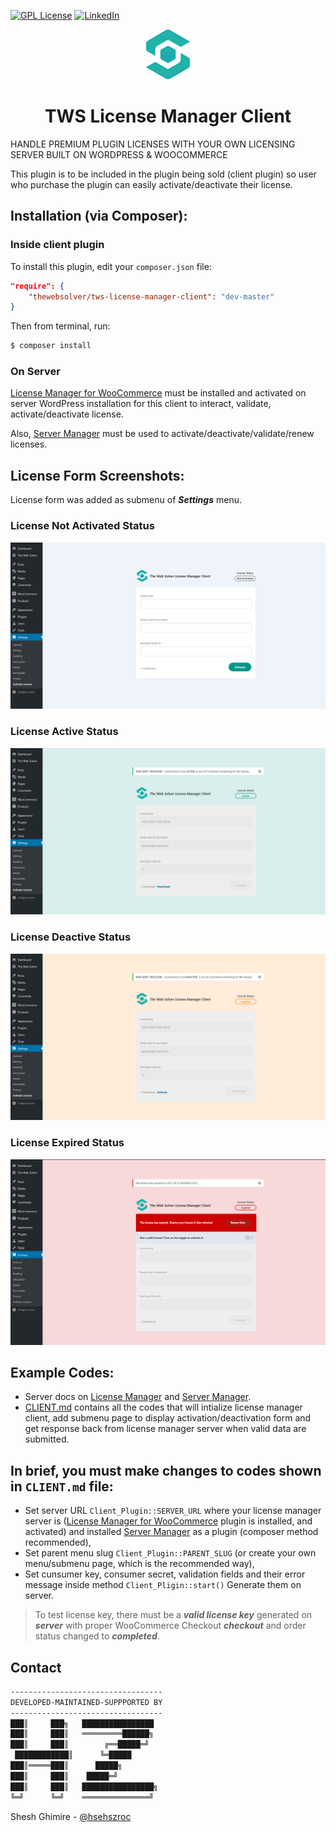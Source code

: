 [![GPL License][license-shield]][license-url]
[![LinkedIn][linkedin-shield]][linkedin-url]

<p align="center">
  <a href="https://github.com/TheWebSolver/tws-license-manager-client">
    <img src="Assets/logo.png" alt="Logo" width="80" height="80">
  </a>
</p>

<h1 align="center">TWS License Manager Client</h1>

HANDLE PREMIUM PLUGIN LICENSES WITH YOUR OWN LICENSING SERVER BUILT ON WORDPRESS & WOOCOMMERCE

This plugin is to be included in the plugin being sold (client plugin) so user who purchase the plugin can easily activate/deactivate their license.

## Installation (via Composer):
### Inside client plugin
To install this plugin, edit your `composer.json` file:
```json
"require": {
	"thewebsolver/tws-license-manager-client": "dev-master"
}
```
Then from terminal, run:
```sh
$ composer install
```

### On Server
[License Manager for WooCommerce][server-plugin] must be installed and activated on server WordPress installation for this client to interact, validate, activate/deactivate license.

Also, [Server Manager][server-manager] must be used to activate/deactivate/validate/renew licenses.

## License Form Screenshots:
License form was added as submenu of ***Settings*** menu.
### License Not Activated Status
![not active][not-activated]
### License Active Status
![active][active]
### License Deactive Status
![inactive][inactive]
### License Expired Status
![expired][expired]


## Example Codes:
- Server docs on [License Manager][server-docs] and [Server Manager][server-manager].
- [CLIENT.md](https://github.com/thewebsolver/tws-license-manager-client/blob/master/CLIENT.md) contains all the codes that will intialize license manager client, add submenu page to display activation/deactivation form and get response back from license manager server when valid data are submitted.

## In brief, you must make changes to codes shown in `CLIENT.md` file:
- Set server URL `Client_Plugin::SERVER_URL` where your license manager server is ([License Manager for WooCommerce][server-plugin] plugin is installed, and activated) and installed [Server Manager][server-manager] as a plugin (composer method recommended),
- Set parent menu slug `Client_Plugin::PARENT_SLUG` (or create your own menu/submenu page, which is the recommended way),
- Set cunsumer key, consumer secret, validation fields and their error message inside method `Client_Pligin::start()` Generate them on server.
>To test license key, there must be a ***valid license key*** generated on ***server*** with proper WooCommerce Checkout ***checkout*** and order status changed to ***completed***.

<!-- CONTACT -->
## Contact

```sh
----------------------------------
DEVELOPED-MAINTAINED-SUPPPORTED BY
----------------------------------
███║     ███╗   ████████████████
███║     ███║   ═════════██████╗
███║     ███║        ╔══█████═╝
 ████████████║      ╚═█████
███║═════███║      █████╗
███║     ███║    █████═╝
███║     ███║   ████████████████╗
╚═╝      ╚═╝    ═══════════════╝
 ```
 Shesh Ghimire - [@hsehszroc](https://twitter.com/hsehszroc)

<!-- MARKDOWN LINKS & IMAGES -->
<!-- https://www.markdownguide.org/basic-syntax/#reference-style-links -->
[license-shield]: https://www.gnu.org/graphics/gplv3-or-later-sm.png
[license-url]: https://github.com/TheWebSolver/repo/blob/master/LICENSE.txt
[linkedin-shield]: https://img.shields.io/badge/LinkedIn-blue?style=flat-square&logo=linkedin&color=blue
[linkedin-url]: https://www.linkedin.com/in/sheshgh/
[server-plugin]: https://wordpress.org/plugins/license-manager-for-woocommerce/
[server-docs]: https://www.licensemanager.at/docs/
[server-manager]: https://github.com/TheWebSolver/tws-license-manager-server
[not-activated]: Screenshots/status-not-active.png
[active]: Screenshots/status-active.png
[inactive]: Screenshots/status-inactive.png
[expired]: Screenshots/status-expired.png